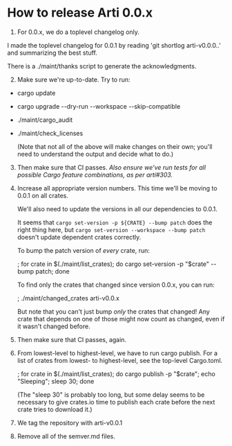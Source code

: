 # How to release Arti 0.0.x

1. For 0.0.x, we do a toplevel changelog only.

  I made the toplevel changelog for 0.0.1 by reading 'git shortlog
  arti-v0.0.0..' and summarizing the best stuff.

  There is a ./maint/thanks script to generate the acknowledgments.

2. Make sure we're up-to-date.  Try to run:
  * cargo update
  * cargo upgrade --dry-run --workspace --skip-compatible
  * ./maint/cargo_audit
  * ./maint/check_licenses

    (Note that not all of the above will make changes on their own; you'll
    need to understand the output and decide what to do.)

3. Then make sure that CI passes. *Also ensure we've run tests for all
  possible Cargo feature combinations, as per arti#303.*

4. Increase all appropriate version numbers.  This time we'll be moving to
   0.0.1 on all crates.

   We'll also need to update the versions in all our dependencies to 0.0.1.

   It seems that `cargo set-version -p ${CRATE} --bump patch` does the right
   thing here, but `cargo set-version --workspace --bump patch` doesn't
   update dependent crates correctly.

   To bump the patch version of _every_ crate, run:

   ; for crate in $(./maint/list_crates); do cargo set-version -p "$crate" --bump patch; done

   To find only the crates that changed since version 0.0.x, you can run:

   ; ./maint/changed_crates arti-v0.0.x

   But note that you can't just bump _only_ the crates that changed!  Any
   crate that depends on one of those might now count as changed, even if
   it wasn't changed before.

5. Then make sure that CI passes, again.

6. From lowest-level to highest-level, we have to run cargo publish.  For
   a list of crates from lowest- to highest-level, see the top-level
   Cargo.toml.

   ; for crate in $(./maint/list_crates); do cargo publish -p "$crate"; echo "Sleeping"; sleep 30; done

    (The "sleep 30" is probably too long, but some delay seems to be
    necessary to give crates.io time to publish each crate before the next
    crate tries to download it.)

7. We tag the repository with arti-v0.0.1

8. Remove all of the semver.md files.
